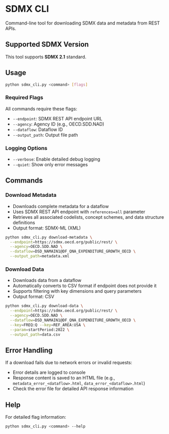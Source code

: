 # SDMX CLI

Command-line tool for downloading SDMX data and metadata from REST APIs.

## Supported SDMX Version

This tool supports **SDMX 2.1** standard.

## Usage

```bash
python sdmx_cli.py <command> [flags]
```

### Required Flags

All commands require these flags:
- `--endpoint`: SDMX REST API endpoint URL
- `--agency`: Agency ID (e.g., OECD.SDD.NAD)
- `--dataflow`: Dataflow ID
- `--output_path`: Output file path

### Logging Options

- `--verbose`: Enable detailed debug logging
- `--quiet`: Show only error messages

## Commands

### Download Metadata

- Downloads complete metadata for a dataflow
- Uses SDMX REST API endpoint with `references=all` parameter
- Retrieves all associated codelists, concept schemes, and data structure definitions
- Output format: SDMX-ML (XML)

```bash
python sdmx_cli.py download-metadata \
  --endpoint=https://sdmx.oecd.org/public/rest/ \
  --agency=OECD.SDD.NAD \
  --dataflow=DSD_NAMAIN1@DF_QNA_EXPENDITURE_GROWTH_OECD \
  --output_path=metadata.xml
```

### Download Data

- Downloads data from a dataflow
- Automatically converts to CSV format if endpoint does not provide it
- Supports filtering with key dimensions and query parameters
- Output format: CSV

```bash
python sdmx_cli.py download-data \
  --endpoint=https://sdmx.oecd.org/public/rest/ \
  --agency=OECD.SDD.NAD \
  --dataflow=DSD_NAMAIN1@DF_QNA_EXPENDITURE_GROWTH_OECD \
  --key=FREQ:Q --key=REF_AREA:USA \
  --param=startPeriod:2022 \
  --output_path=data.csv
```

## Error Handling

If a download fails due to network errors or invalid requests:
- Error details are logged to console
- Response content is saved to an HTML file (e.g., `metadata_error_<dataflow>.html`, `data_error_<dataflow>.html`)
- Check the error file for detailed API response information

## Help

For detailed flag information:
```bash
python sdmx_cli.py <command> --help
```